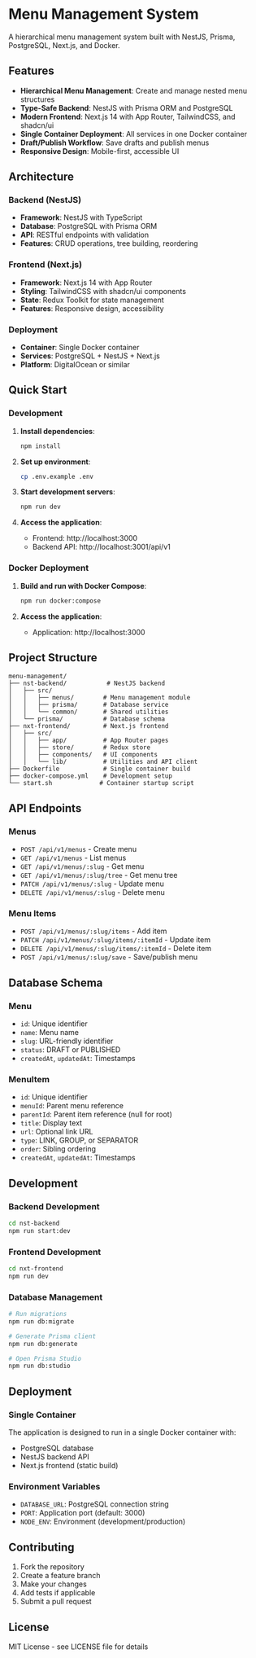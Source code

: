# Menu Management System

A hierarchical menu management system built with NestJS, Prisma, PostgreSQL, Next.js, and Docker.

## Features

- **Hierarchical Menu Management**: Create and manage nested menu structures
- **Type-Safe Backend**: NestJS with Prisma ORM and PostgreSQL
- **Modern Frontend**: Next.js 14 with App Router, TailwindCSS, and shadcn/ui
- **Single Container Deployment**: All services in one Docker container
- **Draft/Publish Workflow**: Save drafts and publish menus
- **Responsive Design**: Mobile-first, accessible UI

## Architecture

### Backend (NestJS)

- **Framework**: NestJS with TypeScript
- **Database**: PostgreSQL with Prisma ORM
- **API**: RESTful endpoints with validation
- **Features**: CRUD operations, tree building, reordering

### Frontend (Next.js)

- **Framework**: Next.js 14 with App Router
- **Styling**: TailwindCSS with shadcn/ui components
- **State**: Redux Toolkit for state management
- **Features**: Responsive design, accessibility

### Deployment

- **Container**: Single Docker container
- **Services**: PostgreSQL + NestJS + Next.js
- **Platform**: DigitalOcean or similar

## Quick Start

### Development

1. **Install dependencies**:

   ```bash
   npm install
   ```

2. **Set up environment**:

   ```bash
   cp .env.example .env
   ```

3. **Start development servers**:

   ```bash
   npm run dev
   ```

4. **Access the application**:
   - Frontend: http://localhost:3000
   - Backend API: http://localhost:3001/api/v1

### Docker Deployment

1. **Build and run with Docker Compose**:

   ```bash
   npm run docker:compose
   ```

2. **Access the application**:
   - Application: http://localhost:3000

## Project Structure

```
menu-management/
├── nst-backend/           # NestJS backend
│   ├── src/
│   │   ├── menus/        # Menu management module
│   │   ├── prisma/       # Database service
│   │   └── common/       # Shared utilities
│   └── prisma/           # Database schema
├── nxt-frontend/         # Next.js frontend
│   ├── src/
│   │   ├── app/          # App Router pages
│   │   ├── store/        # Redux store
│   │   ├── components/   # UI components
│   │   └── lib/          # Utilities and API client
├── Dockerfile            # Single container build
├── docker-compose.yml    # Development setup
└── start.sh             # Container startup script
```

## API Endpoints

### Menus

- `POST /api/v1/menus` - Create menu
- `GET /api/v1/menus` - List menus
- `GET /api/v1/menus/:slug` - Get menu
- `GET /api/v1/menus/:slug/tree` - Get menu tree
- `PATCH /api/v1/menus/:slug` - Update menu
- `DELETE /api/v1/menus/:slug` - Delete menu

### Menu Items

- `POST /api/v1/menus/:slug/items` - Add item
- `PATCH /api/v1/menus/:slug/items/:itemId` - Update item
- `DELETE /api/v1/menus/:slug/items/:itemId` - Delete item
- `POST /api/v1/menus/:slug/save` - Save/publish menu

## Database Schema

### Menu

- `id`: Unique identifier
- `name`: Menu name
- `slug`: URL-friendly identifier
- `status`: DRAFT or PUBLISHED
- `createdAt`, `updatedAt`: Timestamps

### MenuItem

- `id`: Unique identifier
- `menuId`: Parent menu reference
- `parentId`: Parent item reference (null for root)
- `title`: Display text
- `url`: Optional link URL
- `type`: LINK, GROUP, or SEPARATOR
- `order`: Sibling ordering
- `createdAt`, `updatedAt`: Timestamps

## Development

### Backend Development

```bash
cd nst-backend
npm run start:dev
```

### Frontend Development

```bash
cd nxt-frontend
npm run dev
```

### Database Management

```bash
# Run migrations
npm run db:migrate

# Generate Prisma client
npm run db:generate

# Open Prisma Studio
npm run db:studio
```

## Deployment

### Single Container

The application is designed to run in a single Docker container with:

- PostgreSQL database
- NestJS backend API
- Next.js frontend (static build)

### Environment Variables

- `DATABASE_URL`: PostgreSQL connection string
- `PORT`: Application port (default: 3000)
- `NODE_ENV`: Environment (development/production)

## Contributing

1. Fork the repository
2. Create a feature branch
3. Make your changes
4. Add tests if applicable
5. Submit a pull request

## License

MIT License - see LICENSE file for details
